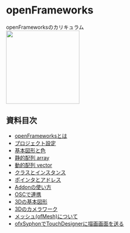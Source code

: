 # openFrameworks
openFrameworksのカリキュラム<br>
<img src="https://github.com/55Kaerukun/openFrameworks/blob/main/00/images/oflogo.png" width="200px">

## 資料目次
* [openFrameworksとは](https://github.com/55Kaerukun/openFrameworks/blob/main/00/README.md)
* [プロジェクト設定](https://github.com/55Kaerukun/openFrameworks/blob/main/setup/README.md)
* [基本図形と色](https://github.com/55Kaerukun/openFrameworks/blob/main/FigureAndColor/README.md)
* [静的配列 array](https://github.com/55Kaerukun/openFrameworks/blob/main/02/README.md)
* [動的配列 vector](https://github.com/55Kaerukun/openFrameworks/tree/main/03)
* [クラスとインスタンス](https://github.com/55Kaerukun/openFrameworks/blob/main/04/README.md)
* [ポインタとアドレス](https://github.com/55Kaerukun/openFrameworks/tree/main/05/README.md)
* [Addonの使い方](https://github.com/55Kaerukun/openFrameworks/tree/main/09/README.md)
* [OSCで連携](https://github.com/55Kaerukun/openFrameworks/tree/main/10/README.md)
* [3Dの基本図形](https://github.com/55Kaerukun/openFrameworks/tree/main/06/README.md)
* [3Dのカメラワーク](https://github.com/55Kaerukun/openFrameworks/tree/main/07/README.md)
* [メッシュ(ofMesh)について](https://github.com/55Kaerukun/openFrameworks/tree/main/08/README.md)
* [ofxSyphonでTouchDesignerに描画画面を送る](https://github.com/55Kaerukun/openFrameworks/tree/main/11/README.md)




